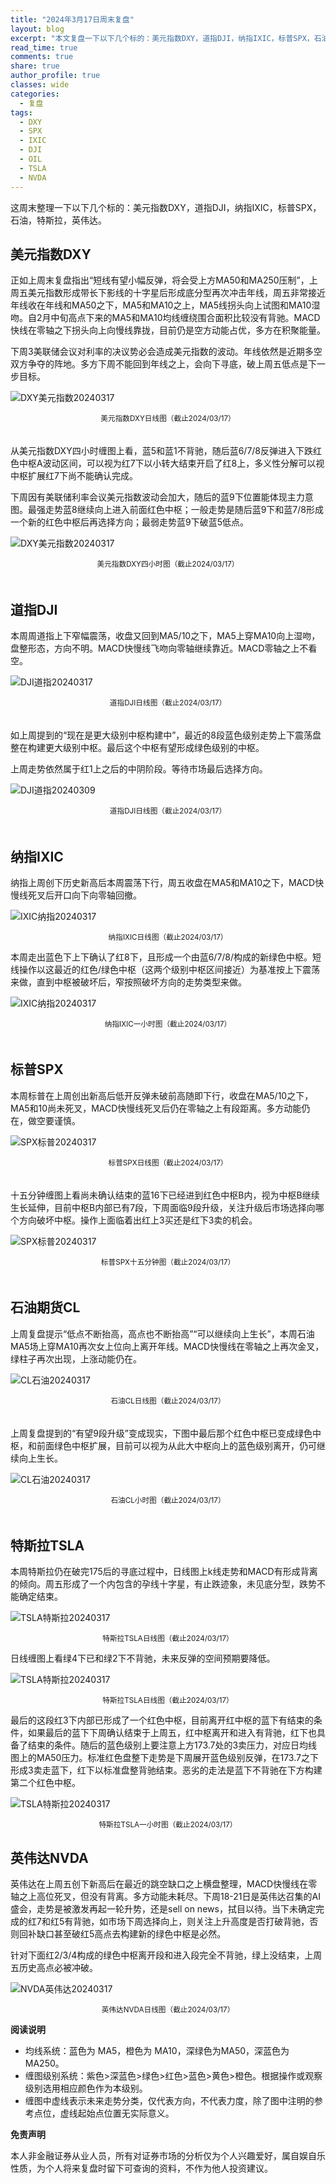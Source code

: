 ```yaml
---
title: "2024年3月17日周末复盘"
layout: blog
excerpt: "本文复盘一下以下几个标的：美元指数DXY，道指DJI，纳指IXIC，标普SPX，石油，特斯拉，英伟达。"
read_time: true
comments: true
share: true
author_profile: true
classes: wide
categories:
  - 复盘
tags:
  - DXY
  - SPX
  - IXIC
  - DJI
  - OIL
  - TSLA
  - NVDA
---
```


这周末整理一下以下几个标的：美元指数DXY，道指DJI，纳指IXIC，标普SPX，石油，特斯拉，英伟达。

## 美元指数DXY

正如上周末复盘指出“短线有望小幅反弹，将会受上方MA50和MA250压制”，上周五美元指数形成带长下影线的十字星后形成底分型再次冲击年线，周五非常接近年线收在年线和MA50之下，MA5和MA10之上，MA5线拐头向上试图和MA10湿吻。自2月中旬高点下来的MA5和MA10均线缠绕围合面积比较没有背驰。MACD快线在零轴之下拐头向上向慢线靠拢，目前仍是空方动能占优，多方在积聚能量。

下周3美联储会议对利率的决议势必会造成美元指数的波动。年线依然是近期多空双方争夺的阵地。多方下周不能回到年线之上，会向下寻底，破上周五低点是下一步目标。

![DXY美元指数20240317](/assets/images/2024/2024-03-17-DXY-j.png)
<small><center>美元指数DXY日线图（截止2024/03/17）</center></small>　

从美元指数DXY四小时缠图上看，蓝5和蓝1不背驰，随后蓝6/7/8反弹进入下跌红色中枢A波动区间，可以视为红7下以小转大结束开启了红8上，多义性分解可以视中枢扩展红7下尚不能确认完成。

下周因有美联储利率会议美元指数波动会加大，随后的蓝9下位置能体现主力意图。最强走势蓝8继续向上进入前面红色中枢；一般走势是随后蓝9下和蓝7/8形成一个新的红色中枢后再选择方向；最弱走势蓝9下破蓝5低点。

![DXY美元指数20240317](/assets/images/2024/2024-03-17-DXY-c.png)
<small><center>美元指数DXY四小时图（截止2024/03/17）</center></small>　　

## 道指DJI

本周周道指上下窄幅震荡，收盘又回到MA5/10之下，MA5上穿MA10向上湿吻，盘整形态，方向不明。MACD快慢线飞吻向零轴继续靠近。MACD零轴之上不看空。

![DJI道指20240317](/assets/images/2024/2024-03-17-DJI-j.png)
<small><center>道指DJI日线图（截止2024/03/17）</center></small>　

如上周提到的“现在是更大级别中枢构建中”，最近的8段蓝色级别走势上下震荡盘整在构建更大级别中枢。最后这个中枢有望形成绿色级别的中枢。

上周走势依然属于红1上之后的中阴阶段。等待市场最后选择方向。

![DJI道指20240309](/assets/images/2024/2024-03-17-DJI-c.png)
<small><center>道指DJI日线图（截止2024/03/17）</center></small>　

## 纳指IXIC

纳指上周创下历史新高后本周震荡下行，周五收盘在MA5和MA10之下，MACD快慢线死叉后开口向下向零轴回撤。

![IXIC纳指20240317](/assets/images/2024/2024-03-17-IXIC-j.png)
<small><center>纳指IXIC日线图（截止2024/03/17）</center></small>

本周走出蓝色下上下确认了红8下，且形成一个由蓝6/7/8/构成的新绿色中枢。短线操作以这最近的红色/绿色中枢（这两个级别中枢区间接近）为基准按上下震荡来做，直到中枢被破坏后，窄按照破坏方向的走势类型来做。

![IXIC纳指20240317](/assets/images/2024/2024-03-17-IXIC-c.png)
<small><center>纳指IXIC一小时图（截止2024/03/17）</center></small>　

## 标普SPX

本周标普在上周创出新高后低开反弹未破前高随即下行，收盘在MA5/10之下，MA5和10尚未死叉，MACD快慢线死叉后仍在零轴之上有段距离。多方动能仍在，做空要谨慎。

![SPX标普20240317](/assets/images/2024/2024-03-17-SPX-j.png)
<small><center>标普SPX日线图（截止2024/03/17）</center></small>　

十五分钟缠图上看尚未确认结束的蓝16下已经进到红色中枢B内，视为中枢B继续生长延伸，目前中枢B内部已有7段，下周面临9段升级，关注升级后市场选择向哪个方向破坏中枢。操作上面临着出红上3买还是红下3卖的机会。

![SPX标普20240317](/assets/images/2024/2024-03-17-SPX-c.png)
<small><center>标普SPX十五分钟图（截止2024/03/17）</center></small>　

## 石油期货CL

上周复盘提示“低点不断抬高，高点也不断抬高”“可以继续向上生长”，本周石油MA5场上穿MA10再次女上位向上离开年线。MACD快慢线在零轴之上再次金叉，绿柱子再次出现，上涨动能仍在。

![CL石油20240317](/assets/images/2024/2024-03-17-CL-j.png)
<small><center>石油CL日线图（截止2024/03/17）</center></small>　

上周复盘提到的“有望9段升级”变成现实，下图中最后那个红色中枢已变成绿色中枢，和前面绿色中枢扩展，目前可以视为从此大中枢向上的蓝色级别离开，仍可继续向上生长。

![CL石油20240317](/assets/images/2024/2024-03-17-CL-c.png)
<small><center>石油CL小时图（截止2024/03/17）</center></small>　

## 特斯拉TSLA

本周特斯拉仍在破完175后的寻底过程中，日线图上k线走势和MACD有形成背离的倾向。周五形成了一个内包含的孕线十字星，有止跌迹象，未见底分型，跌势不能确定结束。

![TSLA特斯拉20240317](/assets/images/2024/2024-03-17-TSLA-day-j.png)
<small><center>特斯拉TSLA日线图（截止2024/03/17）</center></small>

日线缠图上看绿4下已和绿2下不背驰，未来反弹的空间预期要降低。


![TSLA特斯拉20240317](/assets/images/2024/2024-03-17-TSLA-day-c.png)
<small><center>特斯拉TSLA日线图（截止2024/03/17）</center></small>

最后的这段红3下内部已形成了一个红色中枢，目前离开红中枢的蓝下有结束的条件，如果最后的蓝下下周确认结束于上周五，红中枢离开和进入有背驰，红下也具备了结束的条件。随后的蓝色级别上要注意上方173.7处的3卖压力，对应日均线图上的MA50压力。标准红色盘整下走势是下周展开蓝色级别反弹，在173.7之下形成3卖走蓝下，红下以标准盘整背驰结束。恶劣的走法是蓝下不背驰在下方构建第二个红色中枢。

![TSLA特斯拉20240317](/assets/images/2024/2024-03-17-TSLA-hour-c.png)
<small><center>特斯拉TSLA一小时图（截止2024/03/17）</center></small>

## 英伟达NVDA

英伟达在上周五创下新高后在最近的跳空缺口之上横盘整理，MACD快慢线在零轴之上高位死叉，但没有背离。多方动能未耗尽。下周18-21日是英伟达召集的AI盛会，走势是被激发再起一轮升势，还是sell on news，拭目以待。当下未确定完成的红7和红5有背驰，如市场下周选择向上，则关注上升高度是否打破背驰，否则回补缺口甚至破红5高点去构建新的绿色中枢是必然。

针对下面红2/3/4构成的绿色中枢离开段和进入段完全不背驰，绿上没结束，上周五历史高点必被冲破。

![NVDA英伟达20240317](/assets/images/2024/2024-03-17-NVDA-day.png)
<small><center>英伟达NVDA日线图（截止2024/03/17）</center></small>

**阅读说明**

* 均线系统：蓝色为 MA5，橙色为 MA10，深绿色为MA50，深蓝色为MA250。
* 缠图级别系统：紫色>深蓝色>绿色>红色>蓝色>黄色>橙色。根据操作或观察级别选用相应颜色作为本级别。
* 缠图中虚线表示未来走势分类，仅代表方向，不代表力度，除了图中注明的参考点位，虚线起始点位置无实际意义。

**免责声明** 

本人非金融证券从业人员，所有对证券市场的分析仅为个人兴趣爱好，属自娱自乐性质，为个人将来复盘时留下可查询的资料，不作为他人投资建议。

